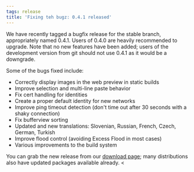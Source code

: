 ```yaml
---
tags: release
title: 'Fixing teh bugz: 0.4.1 released'
---
```

We have recently tagged a bugfix release for the stable branch, appropriately named 0.4.1. Users of 0.4.0 are heavily recommended to upgrade. Note that no new features have been added; users of the development version from git should not use 0.4.1 as it would be a downgrade.

Some of the bugs fixed include:
<ul>
<li>Correctly display images in the web preview in static builds</li>
<li>Improve selection and multi-line paste behavior</li>
<li>Fix cert handling for identities</li>
<li>Create a proper default identity for new networks</li>
<li>Improve ping timeout detection (don't time out after 30 seconds with a shaky connection)</li>
<li>Fix bufferview sorting</li>
<li>Updated and new translations: Slovenian, Russian, French, Czech, German, Turkish</li>
<li>Improve flood control (avoiding Excess Flood in most cases)</li>
<li>Various improvements to the build system</li>
</ul>

You can grab the new release from our <a href="/downloads">download page</a>; many distributions also have updated packages available already.
<
